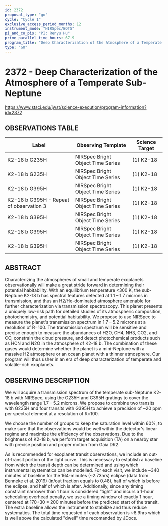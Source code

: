 ```yaml
---
id: 2372
proposal_type: "go"
cycle: "Cycle 1"
exclusive_access_period_months: 12
instrument_mode: "NIRSpec/BOTS"
pi_and_co_pis: "PI: Renyu Hu"
prime_parallel_time_hours: 67.9
program_title: "Deep Characterization of the Atmosphere of a Temperate Sub-Neptune"
type: "GO"
---
```

# 2372 - Deep Characterization of the Atmosphere of a Temperate Sub-Neptune
https://www.stsci.edu/jwst/science-execution/program-information?id=2372
## OBSERVATIONS TABLE
| Label                               | Observing Template             | Science Target |
|-------------------------------------|--------------------------------|----------------|
| K2-18 b G235H                       | NIRSpec Bright Object Time Series | (1) K2-18      |
| K2-18 b G235H                       | NIRSpec Bright Object Time Series | (1) K2-18      |
| K2-18 b G395H                       | NIRSpec Bright Object Time Series | (1) K2-18      |
| K2-18 b G395H - Repeat of observation 3 | NIRSpec Bright Object Time Series | (1) K2-18      |
| K2-18 b G395H                       | NIRSpec Bright Object Time Series | (1) K2-18      |
| K2-18 b G395H                       | NIRSpec Bright Object Time Series | (1) K2-18      |
| K2-18 b G395H                       | NIRSpec Bright Object Time Series | (1) K2-18      |

## ABSTRACT

Characterizing the atmospheres of small and temperate exoplanets observationally will make a great stride forward in determining their potential habitability. With an equilibrium temperature <300 K, the sub-Neptune K2-18 b has spectral features detected at 1.1 – 1.7 microns in transmission, and thus an H2/He-dominated atmosphere amenable for further characterization via transmission spectroscopy. This planet presents a uniquely low-risk path for detailed studies of its atmospheric composition, photochemistry, and potential habitability. We propose to use NIRSpec to measure the planet's transmission spectrum in 1.7 – 5.2 microns at a resolution of R=100. The transmission spectrum will be sensitive and precise enough to measure the abundances of H2O, CH4, NH3, CO2, and CO, constrain the cloud pressure, and detect photochemical products such as HCN and N2O in the atmosphere of K2-18 b. The combination of these gases would determine whether the planet is a mini-Neptune with a massive H2 atmosphere or an ocean planet with a thinner atmosphere. Our program will thus usher in an era of deep characterization of temperate and volatile-rich exoplanets.

## OBSERVING DESCRIPTION

We will acquire a transmission spectrum of the temperate sub-Neptune K2-18 b with NIRSpec, using the G235H and G395H gratings to cover the wavelength range 1.7 – 5.2 microns. We propose to combine two transits with G235H and four transits with G395H to achieve a precision of ~20 ppm per spectral element at a resolution of R=100.

We choose the number of groups to keep the saturation level within 60%, to make sure that the observations would be well within the detector's linear regime and maximize the efficiency of the observations. Due to the brightness of K2-18 b, we perform target acquisition (TA) on a nearby star with precise position and proper motion from Gaia DR2.

As is recommended for exoplanet transit observations, we include an out-of-transit portion of the light curve. This is necessary to establish a baseline from which the transit depth can be determined and using which instrumental systematics can be modelled. For each visit, we include ~340 minutes of baseline for the 164-minutes (~2.73hrs) eclipse (data from Benneke et al. 2019) (in/out fraction equals to 0.48), half of which is before the eclipse, and half of which is after. Additionally, since any timing constraint narrower than 1 hour is considered “tight” and incurs a 1-hour scheduling overhead penalty, we use a timing window of exactly 1 hour, centered at 170+30 = 200 minutes before the predicted start of the transit. The extra baseline allows the instrument to stabilize and thus reduce systematics. The total time requested of each observation is ~8.9hrs which is well above the calculated "dwell" time recomanded by JDocs.